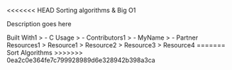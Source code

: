 <<<<<<< HEAD
<h>Sorting algorithms & Big O1</h1>
<p>Description goes here<p>
<h>Built With1</h1>
> - C
<h>Usage</h1>
> - 
<h>Contributors1</h1>
> - MyName
> - Partner
<h>Resources1</h1>
> Resource1
> Resource2
> Resource3
> Resource4
=======
Sort Algorithms
>>>>>>> 0ea2c0e364fe7c799928989d6e328942b398a3ca

